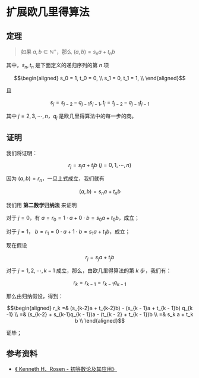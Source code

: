 # 扩展欧几里得算法

[annotation]: [id] (72a58aa9-bb66-4f83-8487-047e5a627d8a)
[annotation]: [status] (public)
[annotation]: [create_time] (2021-09-21 22:31:18)
[annotation]: [category] (计算机科学)
[annotation]: [tags] (密码学|数论)
[annotation]: [comments] (true)
[annotation]: [url] (http://blog.ccyg.studio/article/72a58aa9-bb66-4f83-8487-047e5a627d8a)

## 定理

> 如果 $a, b \in \mathbb{N^+}$，那么 $(a, b) = s_na + t_n b$

其中，$s_n, t_n$ 是下面定义的递归序列的第 $n$ 项

$$\begin{aligned}
s_0 = 1, t_0 = 0, \\
s_1 = 0, t_1 = 1, \\
\end{aligned}$$

且

$$s_j = s_{j-2} - q_{j-1}s_{j-1}, t_j = t_{j-2} - q_{j-1}t_{j-1}$$

其中 $j=2, 3, \cdots, n$，$q_j$ 是欧几里得算法中的每一步的商。

## 证明

我们将证明：

$$r_j = s_ja + t_jb\ (j = 0, 1, \cdots, n)$$

因为 $(a, b) = r_n$，一旦上式成立，我们就有

$$(a, b) = s_na + t_n b$$

我们用 **第二数学归纳法** 来证明

对于 $j = 0$，有 $a = r_0 = 1 \cdot a + 0 \cdot b = s_0 a + t_0 b$，成立；

对于 $j = 1$， $b = r_1 = 0 \cdot a + 1 \cdot b = s_1 a + t_1 b$，成立；

现在假设

$$r_j = s_ja + t_jb$$

对于 $j = 1, 2, \cdots, k-1$ 成立，那么，由欧几里得算法的第 $k$ 步，我们有：

$$r_k = r_{k - 1} = r_{k - 1}q_{k - 1}$$

那么由归纳假设，得到：

$$\begin{aligned}
r_k =& (s_{k-2}a + t_{k-2}b) - (s_{k - 1}a + t_{k - 1}b) q_{k -1} \\
=& (s_{k-2} + s_{k-1}q_{k - 1})a - (t_{k - 2} + t_{k - 1})b \\
=& s_k a + t_k b \\
\end{aligned}$$

证毕；

## 参考资料 

- [《 Kenneth H．Rosen - 初等数论及其应用》](https://book.douban.com/subject/3802271/)
